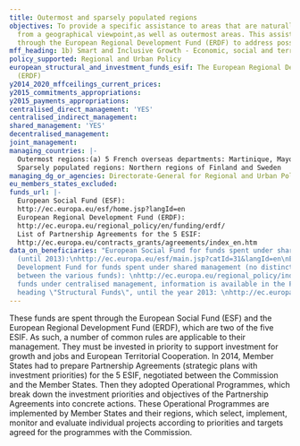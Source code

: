 ```yaml
---
title: Outermost and sparsely populated regions
objectives: To provide a specific assistance to areas that are naturally disadvantaged
  from a geographical viewpoint,as well as outermost areas. This assistance is channelled
  through the European Regional Development Fund (ERDF) to address possible disadvantages.
mff_heading: 1b) Smart and Inclusive Growth - Economic, social and territorial cohesion
policy_supported: Regional and Urban Policy
european_structural_and_investment_funds_esif: The European Regional Development Fund
  (ERDF)
y2014_2020_mffceilings_current_prices: 
y2015_commitments_appropriations: 
y2015_payments_appropriations: 
centralised_direct_management: 'YES'
centralised_indirect_management: 
shared_management: 'YES'
decentralised_management: 
joint_management: 
managing_countries: |-
  Outermost regions:(a) 5 French overseas departments: Martinique, Mayotte, Guadeloupe, French Guyana and Reunion, (b) 1 French overseas community: Saint-Martin, (c) 2 Portuguese autonomous regions: Madeira and the Azores, (d) 1 Spanish autonomous community: the Canary Islands.
  Sparsely populated regions: Northern regions of Finland and Sweden
managing_dg_or_agencies: Directorate-General for Regional and Urban Policy (DG REGIO)
eu_members_states_excluded: 
funds_url: |-
  European Social Fund (ESF):
  http://ec.europa.eu/esf/home.jsp?langId=en
  European Regional Development Fund (ERDF):
  http://ec.europa.eu/regional_policy/en/funding/erdf/
  List of Partnership Agreements for the 5 ESIF:
  http://ec.europa.eu/contracts_grants/agreements/index_en.htm
data_on_beneficiaries: "European Social Fund for funds spent under shared management
  (until 2013):\nhttp://ec.europa.eu/esf/main.jsp?catId=31&langId=en\nEuropean Regional
  Development Fund for funds spent under shared management (no distinction is made
  between the various funds): \nhttp://ec.europa.eu/regional_policy/index.cfm/en/\nFor
  funds under centralised management, information is available in the FTS under the
  heading \"Structural Funds\", until the year 2013: \nhttp://ec.europa.eu/budget/fts/index_en.htm"
---
```

These funds are spent through the European Social Fund (ESF) and the European Regional Development Fund (ERDF), which are two of the five ESIF. As such, a number of common rules are applicable to their  management. They must be invested in priority to  support investment for growth and jobs and European Territorial Cooperation. In 2014, Member States had to prepare Partnership Agreements (strategic plans with investment priorities) for the 5 ESIF, negotiated between the Commission and the Member States. Then they adopted Operational Programmes, which break down the investment priorities and objectives of the Partnership Agreements into concrete actions. These Operational Programmes are implemented by Member States and their regions, which select, implement, monitor and evaluate individual projects according to priorities and targets agreed for the programmes with the Commission.